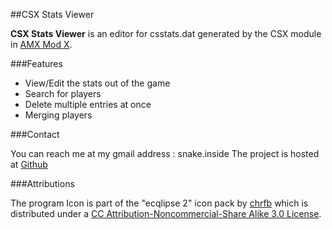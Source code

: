 ##CSX Stats Viewer

**CSX Stats Viewer** is an editor for csstats.dat generated by the CSX module 
in [AMX Mod X](http://www.amxmodx.org/).

###Features

* View/Edit the stats out of the game
* Search for players
* Delete multiple entries at once
* Merging players

###Contact

You can reach me at my gmail address : snake.inside
The project is hosted at [Github](https://github.com/nacereddine/CSX-Stats-Viewer)

###Attributions

The program Icon is part of the "ecqlipse 2" icon pack by [chrfb](http://chrfb.deviantart.com) 
which is distributed under a [CC Attribution-Noncommercial-Share Alike 3.0 License](https://creativecommons.org/licenses/by-nc-sa/3.0/). 